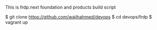 This is frdp.next foundation and products build script

$ git clone https://github.com/wajihahmed/devops
$ cd devops/frdp
$ vagrant up


